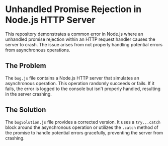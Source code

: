# Unhandled Promise Rejection in Node.js HTTP Server

This repository demonstrates a common error in Node.js where an unhandled promise rejection within an HTTP request handler causes the server to crash.  The issue arises from not properly handling potential errors from asynchronous operations.

## The Problem

The `bug.js` file contains a Node.js HTTP server that simulates an asynchronous operation.  This operation randomly succeeds or fails.  If it fails, the error is logged to the console but isn't properly handled, resulting in the server crashing.

## The Solution

The `bugSolution.js` file provides a corrected version. It uses a `try...catch` block around the asynchronous operation or utilizes the `.catch` method of the promise to handle potential errors gracefully, preventing the server from crashing.